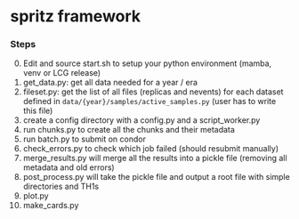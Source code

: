 # spritz framework


### Steps
0. Edit and source start.sh to setup your python environment (mamba, venv or LCG release)
1. get_data.py: get all data needed for a year / era
2. fileset.py: get the list of all files (replicas and nevents) for each dataset defined in `data/{year}/samples/active_samples.py` (user has to write this file)
3. create a config directory with a config.py and a script_worker.py
3. run chunks.py to create all the chunks and their metadata
4. run batch.py to submit on condor
5. check_errors.py to check which job failed (should resubmit manually)
6. merge_results.py will merge all the results into a pickle file (removing all metadata and old errors)
7. post_process.py will take the pickle file and output a root file with simple directories and TH1s 
8. plot.py
9. make_cards.py
